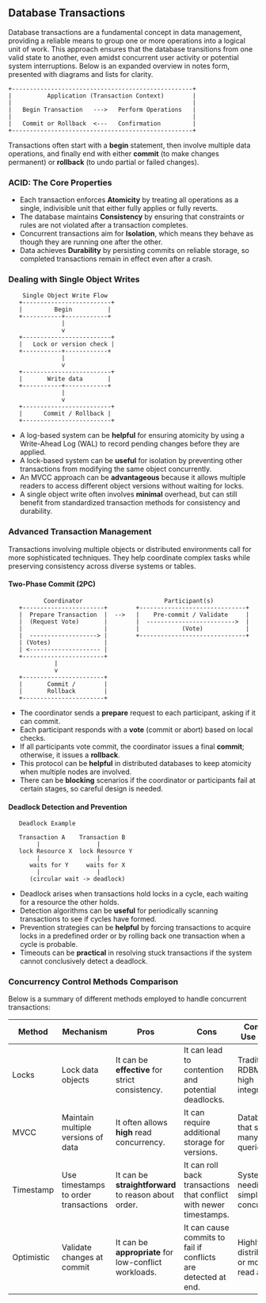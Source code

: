 ## Database Transactions

Database transactions are a fundamental concept in data management, providing a reliable means to group one or more operations into a logical unit of work. This approach ensures that the database transitions from one valid state to another, even amidst concurrent user activity or potential system interruptions. Below is an expanded overview in notes form, presented with diagrams and lists for clarity.

```
+---------------------------------------------------+
|          Application (Transaction Context)        |
|                                                   |
|   Begin Transaction   --->   Perform Operations   |
|                                                   |
|   Commit or Rollback  <---   Confirmation         |
+---------------------------------------------------+
```

Transactions often start with a **begin** statement, then involve multiple data operations, and finally end with either **commit** (to make changes permanent) or **rollback** (to undo partial or failed changes).

### ACID: The Core Properties

- Each transaction enforces **Atomicity** by treating all operations as a single, indivisible unit that either fully applies or fully reverts.  
- The database maintains **Consistency** by ensuring that constraints or rules are not violated after a transaction completes.  
- Concurrent transactions aim for **Isolation**, which means they behave as though they are running one after the other.  
- Data achieves **Durability** by persisting commits on reliable storage, so completed transactions remain in effect even after a crash.  

### Dealing with Single Object Writes

```
    Single Object Write Flow
   +-------------------------+
   |         Begin          |
   +-----------+------------+
               |
               v
   +-------------------------+
   |   Lock or version check |
   +-----------+------------+
               |
               v
   +-------------------------+
   |       Write data       |
   +-----------+------------+
               |
               v
   +-------------------------+
   |      Commit / Rollback |
   +-------------------------+
```

- A log-based system can be **helpful** for ensuring atomicity by using a Write-Ahead Log (WAL) to record pending changes before they are applied.  
- A lock-based system can be **useful** for isolation by preventing other transactions from modifying the same object concurrently.  
- An MVCC approach can be **advantageous** because it allows multiple readers to access different object versions without waiting for locks.  
- A single object write often involves **minimal** overhead, but can still benefit from standardized transaction methods for consistency and durability.  

### Advanced Transaction Management

Transactions involving multiple objects or distributed environments call for more sophisticated techniques. They help coordinate complex tasks while preserving consistency across diverse systems or tables.

#### Two-Phase Commit (2PC)

```
          Coordinator                       Participant(s)
   +-----------------------+        +------------------------------+
   |  Prepare Transaction  |  -->   |    Pre-commit / Validate     |
   |  (Request Vote)       |        |  ------------------------->  |
   |                       |        |            (Vote)            |
   |  -------------------> |        +------------------------------+
   | (Votes)               |
   | <-------------------- |
   +-----------------------+
             |
             v
   +-----------------------+
   |       Commit /        |
   |       Rollback        |
   +-----------------------+
```

- The coordinator sends a **prepare** request to each participant, asking if it can commit.  
- Each participant responds with a **vote** (commit or abort) based on local checks.  
- If all participants vote commit, the coordinator issues a final **commit**; otherwise, it issues a **rollback**.  
- This protocol can be **helpful** in distributed databases to keep atomicity when multiple nodes are involved.  
- There can be **blocking** scenarios if the coordinator or participants fail at certain stages, so careful design is needed.  

#### Deadlock Detection and Prevention

```
   Deadlock Example

   Transaction A    Transaction B
        |                |
   lock Resource X  lock Resource Y
        |                |
      waits for Y     waits for X
        |                |
      (circular wait -> deadlock)
```

- Deadlock arises when transactions hold locks in a cycle, each waiting for a resource the other holds.  
- Detection algorithms can be **useful** for periodically scanning transactions to see if cycles have formed.  
- Prevention strategies can be **helpful** by forcing transactions to acquire locks in a predefined order or by rolling back one transaction when a cycle is probable.  
- Timeouts can be **practical** in resolving stuck transactions if the system cannot conclusively detect a deadlock.  

### Concurrency Control Methods Comparison

Below is a summary of different methods employed to handle concurrent transactions:

| Method         | Mechanism               | Pros                                                            | Cons                                                               | Common Use Cases                      |
|----------------|-------------------------|-----------------------------------------------------------------|---------------------------------------------------------------------|---------------------------------------|
| Locks          | Lock data objects       | It can be **effective** for strict consistency.                 | It can lead to contention and potential deadlocks.                 | Traditional RDBMS with high integrity |
| MVCC           | Maintain multiple versions of data | It often allows **high** read concurrency.          | It can require additional storage for versions.                    | Databases that serve many read queries|
| Timestamp      | Use timestamps to order transactions | It can be **straightforward** to reason about order. | It can roll back transactions that conflict with newer timestamps. | Systems needing simpler concurrency   |
| Optimistic     | Validate changes at commit | It can be **appropriate** for low-conflict workloads. | It can cause commits to fail if conflicts are detected at end.     | Highly distributed or mostly-read apps|
  

